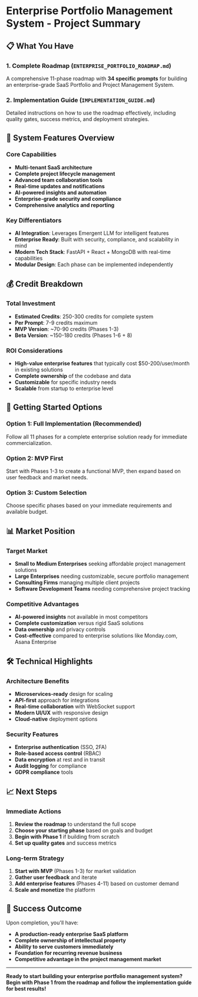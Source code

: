 # Enterprise Portfolio Management System - Project Summary

## 📋 What You Have

### 1. Complete Roadmap (`ENTERPRISE_PORTFOLIO_ROADMAP.md`)
A comprehensive 11-phase roadmap with **34 specific prompts** for building an enterprise-grade SaaS Portfolio and Project Management System.

### 2. Implementation Guide (`IMPLEMENTATION_GUIDE.md`)
Detailed instructions on how to use the roadmap effectively, including quality gates, success metrics, and deployment strategies.

## 🎯 System Features Overview

### Core Capabilities
- **Multi-tenant SaaS architecture**
- **Complete project lifecycle management**
- **Advanced team collaboration tools**
- **Real-time updates and notifications**
- **AI-powered insights and automation**
- **Enterprise-grade security and compliance**
- **Comprehensive analytics and reporting**

### Key Differentiators
- **AI Integration**: Leverages Emergent LLM for intelligent features
- **Enterprise Ready**: Built with security, compliance, and scalability in mind
- **Modern Tech Stack**: FastAPI + React + MongoDB with real-time capabilities
- **Modular Design**: Each phase can be implemented independently

## 💰 Credit Breakdown

### Total Investment
- **Estimated Credits**: 250-300 credits for complete system
- **Per Prompt**: 7-9 credits maximum
- **MVP Version**: ~70-90 credits (Phases 1-3)
- **Beta Version**: ~150-180 credits (Phases 1-6 + 8)

### ROI Considerations
- **High-value enterprise features** that typically cost $50-200/user/month in existing solutions
- **Complete ownership** of the codebase and data
- **Customizable** for specific industry needs
- **Scalable** from startup to enterprise level

## 🚀 Getting Started Options

### Option 1: Full Implementation (Recommended)
Follow all 11 phases for a complete enterprise solution ready for immediate commercialization.

### Option 2: MVP First
Start with Phases 1-3 to create a functional MVP, then expand based on user feedback and market needs.

### Option 3: Custom Selection
Choose specific phases based on your immediate requirements and available budget.

## 📊 Market Position

### Target Market
- **Small to Medium Enterprises** seeking affordable project management solutions
- **Large Enterprises** needing customizable, secure portfolio management
- **Consulting Firms** managing multiple client projects
- **Software Development Teams** needing comprehensive project tracking

### Competitive Advantages
- **AI-powered insights** not available in most competitors
- **Complete customization** versus rigid SaaS solutions
- **Data ownership** and privacy controls
- **Cost-effective** compared to enterprise solutions like Monday.com, Asana Enterprise

## 🛠️ Technical Highlights

### Architecture Benefits
- **Microservices-ready** design for scaling
- **API-first** approach for integrations
- **Real-time collaboration** with WebSocket support
- **Modern UI/UX** with responsive design
- **Cloud-native** deployment options

### Security Features
- **Enterprise authentication** (SSO, 2FA)
- **Role-based access control** (RBAC)
- **Data encryption** at rest and in transit
- **Audit logging** for compliance
- **GDPR compliance** tools

## 📈 Next Steps

### Immediate Actions
1. **Review the roadmap** to understand the full scope
2. **Choose your starting phase** based on goals and budget
3. **Begin with Phase 1** if building from scratch
4. **Set up quality gates** and success metrics

### Long-term Strategy
1. **Start with MVP** (Phases 1-3) for market validation
2. **Gather user feedback** and iterate
3. **Add enterprise features** (Phases 4-11) based on customer demand
4. **Scale and monetize** the platform

## 🎉 Success Outcome

Upon completion, you'll have:
- **A production-ready enterprise SaaS platform**
- **Complete ownership of intellectual property**
- **Ability to serve customers immediately**
- **Foundation for recurring revenue business**
- **Competitive advantage in the project management market**

---

**Ready to start building your enterprise portfolio management system? Begin with Phase 1 from the roadmap and follow the implementation guide for best results!**